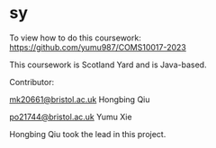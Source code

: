 # sy
To view how to do this coursework: https://github.com/yumu987/COMS10017-2023

This coursework is Scotland Yard and is Java-based.

Contributor: 

mk20661@bristol.ac.uk Hongbing Qiu 

po21744@bristol.ac.uk Yumu Xie

Hongbing Qiu took the lead in this project.
